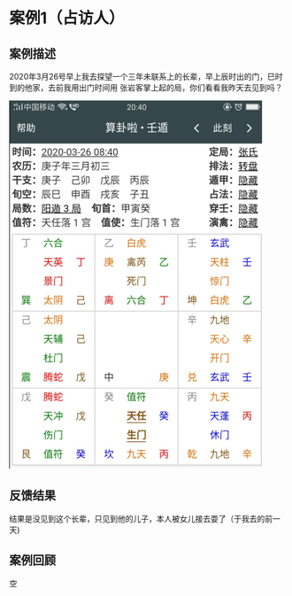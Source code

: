 案例1（占访人）
===================================================================================
## 案例描述
2020年3月26号早上我去探望一个三年未联系上的长辈，早上辰时出的门，巳时到的他家，去前我用出门时间用
张岩客掌上起的局，你们看看我昨天去见到吗？

![占访人](img/1.png)

## 反馈结果
结果是没见到这个长辈，只见到他的儿子，本人被女儿接去耍了（于我去的前一天)


## 案例回顾
空





